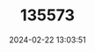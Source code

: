 ---
title: "135573"
category: "Cottus hispaniolensis"
draft: false
date: 2024-02-22 13:03:51
languages:
  Spanish; Castilian: ["Cavilat"]
  French: ["Chabot des Pyrénées"]
  English: ["Pyrrenean Sculpin"]
---